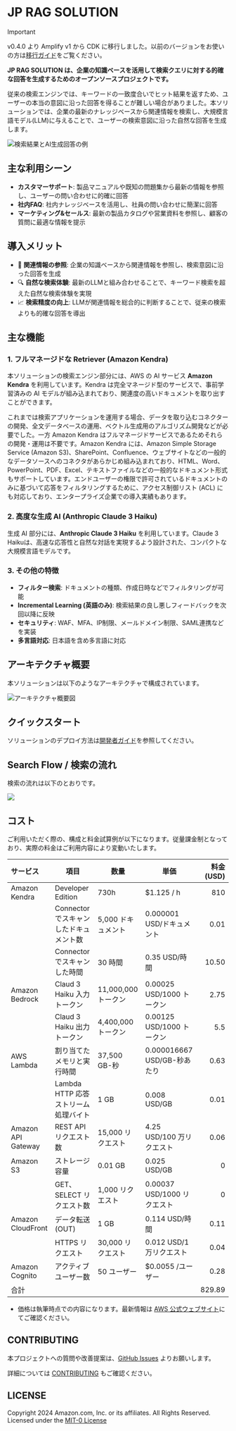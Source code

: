 # JP RAG SOLUTION

> [!IMPORTANT]
> v0.4.0 より Amplify v1 から CDK に移行しました。以前のバージョンをお使いの方は[移行ガイド](docs/CDKMigration.md)をご覧ください。

**JP RAG SOLUTION は、企業の知識ベースを活用して検索クエリに対する的確な回答を生成するためのオープンソースプロジェクトです。**

従来の検索エンジンでは、キーワードの一致度合いでヒット結果を返すため、ユーザーの本当の意図に沿った回答を得ることが難しい場合がありました。本ソリューションでは、企業の最新のナレッジベースから関連情報を検索し、大規模言語モデル(LLM)に与えることで、ユーザーの検索意図に沿った自然な回答を生成します。

![検索結果とAI生成回答の例](docs/png/rag-screenshot.png)

## 主な利用シーン

- **カスタマーサポート**: 製品マニュアルや既知の問題集から最新の情報を参照し、ユーザーの問い合わせに的確に回答
- **社内FAQ**: 社内ナレッジベースを活用し、社員の問い合わせに簡潔に回答
- **マーケティング&セールス**: 最新の製品カタログや営業資料を参照し、顧客の質問に最適な情報を提示

## 導入メリット

- 📘 **関連情報の参照**: 企業の知識ベースから関連情報を参照し、検索意図に沿った回答を生成
- 🔍 **自然な検索体験**: 最新のLLMと組み合わせることで、キーワード検索を超えた自然な検索体験を実現  
- 📈 **検索精度の向上**: LLMが関連情報を総合的に判断することで、従来の検索よりも的確な回答を導出

## 主な機能

### 1. フルマネージドな Retriever (Amazon Kendra)

本ソリューションの検索エンジン部分には、AWS の AI サービス **Amazon Kendra** を利用しています。Kendra は完全マネージド型のサービスで、事前学習済みの AI モデルが組み込まれており、関連度の高いドキュメントを取り出すことができます。

これまでは検索アプリケーションを運用する場合、データを取り込むコネクターの開発、全文データベースの運用、ベクトル生成用のアルゴリズム開発などが必要でした。一方 Amazon Kendra はフルマネージドサービスであるためそれらの開発・運用は不要です。Amazon Kendra には、Amazon Simple Storage Service (Amazon S3)、SharePoint、Confluence、ウェブサイトなどの一般的なデータソースへのコネクタがあらかじめ組み込まれており、HTML、Word、PowerPoint、PDF、Excel、テキストファイルなどの一般的なドキュメント形式もサポートしています。エンドユーザーの権限で許可されているドキュメントのみに基づいて応答をフィルタリングするために、アクセス制御リスト (ACL) にも対応しており、エンタープライズ企業での導入実績もあります。

### 2. 高度な生成 AI (Anthropic Claude 3 Haiku)

生成 AI 部分には、**Anthropic Claude 3 Haiku** を利用しています。Claude 3 Haikuは、高速な応答性と自然な対話を実現するよう設計された、コンパクトな大規模言語モデルです。

### 3. その他の特徴

- **フィルター検索**: ドキュメントの種類、作成日時などでフィルタリングが可能
- **Incremental Learning (英語のみ)**: 検索結果の良し悪しフィードバックを次回以降に反映
- **セキュリティ**: WAF、MFA、IP制限、メールドメイン制限、SAML連携などを実装
- **多言語対応**: 日本語を含め多言語に対応

## アーキテクチャ概要

本ソリューションは以下のようなアーキテクチャで構成されています。

![アーキテクチャ概要図](/docs/png/arch.drawio.png)

## クイックスタート

ソリューションのデプロイ方法は[開発者ガイド](./docs/DeveloperGuide.md)を参照してください。

## Search Flow / 検索の流れ

検索の流れは以下のとおりです。

![](docs/png/search-flow.png)


## コスト

ご利用いただく際の、構成と料金試算例が以下になります。従量課金制となっており、実際の料金はご利用内容により変動いたします。

|    サービス   |  項目     |  数量   |   単価   | 料金 (USD) |
| :------------|----------|--------- | --------|------------:|
| Amazon Kendra | Developer Edition | 730h | $1.125 / h |  810 |
| | Connector でスキャンしたドキュメント数 | 5,000 ドキュメント | 0.000001 USD/ドキュメント | 0.01 |
| | Connector でスキャンした時間 | 30 時間 | 0.35 USD/時間 | 10.50 |
| Amazon Bedrock  | Claud 3 Haiku 入力トークン | 11,000,000 トークン | 0.00025 USD/1000 トークン | 2.75 |
| | Claud 3 Haiku 出力トークン | 4,400,000 トークン | 0.00125 USD/1000 トークン | 5.5 |
| AWS Lambda | 割り当てたメモリと実行時間 | 37,500 GB-秒 | 0.000016667 USD/GB-秒あたり | 0.63 |
| | Lambda HTTP 応答ストリーム処理バイト | 1 GB | 0.008 USD/GB | 0.01  |
| Amazon API Gateway  | REST API リクエスト数 | 15,000 リクエスト | 4.25 USD/100 万リクエスト | 0.06 |
|Amazon S3 | ストレージ容量 | 0.01 GB | 0.025 USD/GB | 0 |
| | GET、SELECT リクエスト数 | 1,000 リクエスト | 0.00037 USD/1000 リクエスト | 0 |
| Amazon CloudFront | データ転送 (OUT) | 1 GB | 0.114 USD/時間 | 0.11 |
| |HTTPS リクエスト | 30,000 リクエスト | 0.012 USD/1万リクエスト | 0.04 |
| Amazon Cognito | アクティブユーザー数	| 50 ユーザー | $0.0055 /ユーザー    |  0.28  |
| 合計     |        |        |            |  829.89   |  

* 価格は執筆時点での内容になります。最新情報は [AWS 公式ウェブサイト](https://aws.amazon.com/)にてご確認ください。

## CONTRIBUTING

本プロジェクトへの質問や改善提案は、[GitHub Issues](https://github.com/aws-samples/jp-rag-sample/issues) よりお願いします。

詳細については [CONTRIBUTING](/CONTRIBUTING.md) もご確認ください。

## LICENSE

Copyright 2024 Amazon.com, Inc. or its affiliates. All Rights Reserved.
Licensed under the [MIT-0 License](https://github.com/aws/mit-0)
